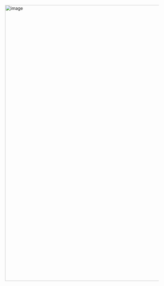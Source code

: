 <img width="1162" height="903" alt="image" src="https://github.com/user-attachments/assets/feffe43e-7495-4a04-87b8-9c294082a12a" />
